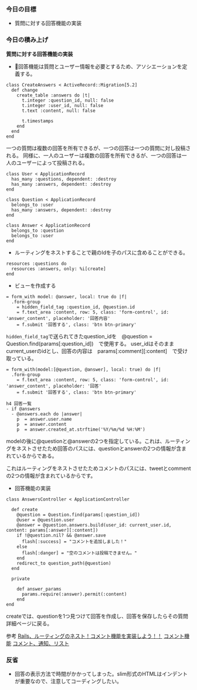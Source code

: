 ### 今日の目標
- 質問に対する回答機能の実装
 
### 今日の積み上げ
**質問に対する回答機能の実装**
- 回答機能は質問とユーザー情報を必要とするため、アソシエーションを定義する。
```
class CreateAnswers < ActiveRecord::Migration[5.2]
  def change
    create_table :answers do |t|
      t.integer :question_id, null: false
      t.integer :user_id, null: false
      t.text :content, null: false

      t.timestamps
    end
  end
end
```
一つの質問は複数の回答を所有できるが、一つの回答は一つの質問に対し投稿される。
同様に、一人のユーザーは複数の回答を所有できるが、一つの回答は一人のユーザーによって投稿される。
```
class User < ApplicationRecord
  has_many :questions, dependent: :destroy
  has_many :answers, dependent: :destroy
end
```
```
class Question < ApplicationRecord
  belongs_to :user
  has_many :answers, dependent: :destroy
end
```
```
class Answer < ApplicationRecord
  belongs_to :question
  belongs_to :user
end
```

- ルーティングをネストすることで親のIdを子のパスに含めることができる。
```
resources :questions do
  resources :answers, only: %i[create]
end
```

- ビューを作成する
```
= form_with model: @answer, local: true do |f|
  .form-group
    = hidden_field_tag :question_id, @question.id
    = f.text_area :content, row: 5, class: 'form-control', id: 'answer_content', placeholder: '回答内容' 
    = f.submit '回答する', class: 'btn btn-primary'
```
`hidden_field_tag`で送られてきたquestion_idを　@question = Question.find(params[:question_id])　で使用する。
user_idはそのままcurrent_userのidとし、回答の内容は　params[:comment][:content]　で受け取っている。

```
= form_with(model:[@question, @answer], local: true) do |f|
  .form-group
    = f.text_area :content, row: 5, class: 'form-control', id: 'answer_content', placeholder: '回答' 
    = f.submit '回答する', class: 'btn btn-primary'

h4 回答一覧
- if @answers
  - @answers.each do |answer|
    p  = answer.user.name
    p  = answer.content
    p  = answer.created_at.strftime('%Y/%m/%d %H:%M')
```
modelの後に@questionと@answerの2つを指定している。これは、ルーティングをネストさせたため回答のパスには、questionとanswerの2つの情報が含まれているからである。

これはルーティングをネストさせたためコメントのパスには、tweetとcommentの2つの情報が含まれているからです。

- 回答機能の実装
```
class AnswersController < ApplicationController

  def create
    @question = Question.find(params[:question_id])
    @user = @question.user
    @answer = @question.answers.build(user_id: current_user.id, content: params[:answer][:content])
    if !@question.nil? && @answer.save
      flash[:success] = "コメントを追加しました！"
    else
      flash[:danger] = "空のコメントは投稿できません。"
    end
    redirect_to question_path(@question)
  end

  private

    def answer_params
      params.require(:answer).permit(:content)
    end
end
```
createでは、questionを1つ見つけて回答を作成し、回答を保存したらその質問詳細ページに戻る。

参考
[Rails、ルーティングのネスト！コメント機能を実装しよう！！](https://sugulog.hatenadiary.jp/entry/2020/11/01/163445)
[コメント機能](https://zenn.dev/odentravel/books/e69a157daeecb3/viewer/4ee0a3)
[コメント、通知、リスト](https://note.com/kodai_0122/n/n5faeab8765fc#t4rpx)

### 反省
- 回答の表示方法で時間がかかってしまった。slim形式のHTMLはインデントが重要なので、注意してコーディングしたい。
